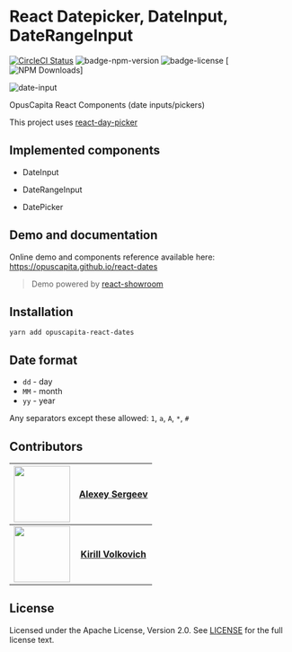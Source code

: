 # React Datepicker, DateInput, DateRangeInput 

[![CircleCI Status](https://circleci.com/gh/OpusCapita/react-dates/tree/master.svg?style=shield&circle-token=:circle-token)](https://circleci.com/gh/OpusCapita/react-dates)
![badge-npm-version](https://img.shields.io/npm/v/@opuscapita/react-dates.svg) 
![badge-license](https://img.shields.io/github/license/OpusCapita/react-dates.svg)
[![NPM Downloads](https://img.shields.io/npm/dm/@opuscapita/react-dates.svg)]

![date-input](https://raw.githubusercontent.com/OpusCapita/react-dates/master/docs/DateInput.gif)

OpusCapita React Components (date inputs/pickers)

This project uses [react-day-picker](https://github.com/gpbl/react-day-picker)

## Implemented components

* DateInput

* DateRangeInput

* DatePicker

## Demo and documentation

Online demo and components reference available here: https://opuscapita.github.io/react-dates

> Demo powered by [react-showroom](https://github.com/OpusCapitaBES/js-react-showroom-client)

## Installation

`yarn add opuscapita-react-dates`

## Date format

* `dd` - day
* `MM` - month
* `yy` - year

Any separators except these allowed: `1`, `a`, `A`, `*`, `#`

## Contributors

| [<img src="https://avatars.githubusercontent.com/u/24603787?v=3" width="100px;"/>](https://github.com/asergeev-sc) | [**Alexey Sergeev**](https://github.com/asergeev-sc)     |
| :---: | :---: |
| [<img src="https://avatars.githubusercontent.com/u/24652543?v=3" width="100px;"/>](https://github.com/kvolkovich-sc) | [**Kirill Volkovich**](https://github.com/kvolkovich-sc) |

## License

Licensed under the Apache License, Version 2.0. See [LICENSE](./LICENSE) for the full license text.
